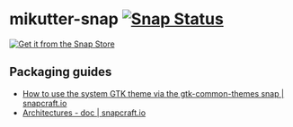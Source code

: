 mikutter-snap [![Snap Status](https://build.snapcraft.io/badge/yuntan/mikutter-snap.svg)](https://build.snapcraft.io/user/yuntan/mikutter-snap)
=============
[![Get it from the Snap Store](https://snapcraft.io/static/images/badges/en/snap-store-black.svg)](https://snapcraft.io/mikutter)

Packaging guides
--------
- [How to use the system GTK theme via the gtk-common-themes snap | snapcraft.io](https://forum.snapcraft.io/t/how-to-use-the-system-gtk-theme-via-the-gtk-common-themes-snap/6235)
- [Architectures - doc | snapcraft.io](https://forum.snapcraft.io/t/architectures/4972)
